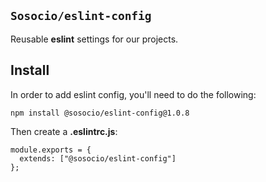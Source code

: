 ## `Sosocio/eslint-config`

Reusable **eslint** settings for our projects.

## Install

In order to add eslint config, you'll need to do the following:

```
npm install @sosocio/eslint-config@1.0.8
```

Then create a **.eslintrc.js**:

```JS
module.exports = {
  extends: ["@sosocio/eslint-config"]
};
```